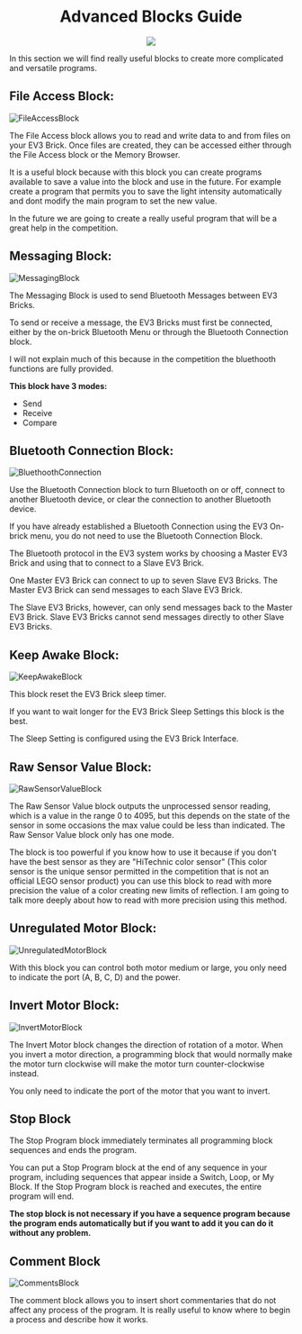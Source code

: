 <h1 align="center"> Advanced Blocks Guide </h1>

<p align="center">
  <img src="https://user-images.githubusercontent.com/101992463/209285476-136d465e-1b6d-44ed-875f-ea782d7cc516.PNG">
</p>

In this section we will find really useful blocks to create more complicated and versatile programs. 

<h2>File Access Block:</h2>

![FileAccessBlock](https://user-images.githubusercontent.com/101992463/209289636-2ca7f412-f733-4a68-808b-55492ea8914d.PNG)

The File Access block allows you to read and write data to and from files on your EV3 Brick. Once files are created, they can be accessed either through the File Access block or the Memory Browser.

It is a useful block because with this block you can create programs available to save a value into the block and use in the future. For example create a program that permits you to save the light intensity automatically and dont modify the main program to set the new value. 

In the future we are going to create a really useful program that will be a great help in the competition.

<h2>Messaging Block:</h2>

![MessagingBlock](https://user-images.githubusercontent.com/101992463/209291707-aad17941-4e34-4da6-8a26-057bf5e389db.PNG)

The Messaging Block is used to send Bluetooth Messages between EV3 Bricks.

To send or receive a message, the EV3 Bricks must first be connected, either by the on-brick Bluetooth Menu or through the Bluetooth Connection block.

I will not explain much of this because in the competition the bluethooth functions are fully provided.

**This block have 3 modes:**

- Send
- Receive
- Compare

<h2>Bluetooth Connection Block:</h2>

![BluethoothConnection](https://user-images.githubusercontent.com/101992463/209292464-68ceb325-4e5c-445c-86bd-bcf43512de6e.PNG)

Use the Bluetooth Connection block to turn Bluetooth on or off, connect to another Bluetooth device, or clear the connection to another Bluetooth device.

If you have already established a Bluetooth Connection using the EV3 On-brick menu, you do not need to use the Bluetooth Connection Block.

The Bluetooth protocol in the EV3 system works by choosing a Master EV3 Brick and using that to connect to a Slave EV3 Brick.

One Master EV3 Brick can connect to up to seven Slave EV3 Bricks. The Master EV3 Brick can send messages to each Slave EV3 Brick.

The Slave EV3 Bricks, however, can only send messages back to the Master EV3 Brick. Slave EV3 Bricks cannot send messages directly to other Slave EV3 Bricks.


<h2>Keep Awake Block:</h2>

![KeepAwakeBlock](https://user-images.githubusercontent.com/101992463/209293016-2f9de1a1-ae2b-4ae7-9c28-b50ed3ad4f62.PNG)

This block reset the EV3 Brick sleep timer.

If you want to wait longer for the EV3 Brick Sleep Settings this block is the best.   

The Sleep Setting is configured using the EV3 Brick Interface.

<h2>Raw Sensor Value Block:</h2>

![RawSensorValueBlock](https://user-images.githubusercontent.com/101992463/209293795-7fa2afb0-389c-4849-8ce1-9b1717b8f84d.PNG)

The Raw Sensor Value block outputs the unprocessed sensor reading, which is a value in the range 0 to 4095, but this depends on the state of the sensor in some occasions the max value could be less than indicated. The Raw Sensor Value block only has one mode.

The block is too powerful if you know how to use it because if you don't have the best sensor as they are "HiTechnic color sensor" (This color sensor is the unique sensor permitted in the competition that is not an official LEGO sensor product) you can use this block to read with more precision the value of a color creating new limits of reflection. I am going to talk more deeply about how to read with more precision using this method. 

<h2>Unregulated Motor Block:</h2>

![UnregulatedMotorBlock](https://user-images.githubusercontent.com/101992463/209299310-443eb515-d218-4510-9125-3db9d0b3cd8c.PNG)

With this block you can control both motor medium or large, you only need to indicate the port (A, B, C, D) and the power. 

<h2>Invert Motor Block:</h2>

![InvertMotorBlock](https://user-images.githubusercontent.com/101992463/209299871-97b799e2-74ac-4f9e-92cc-741ece98929e.PNG)

The Invert Motor block changes the direction of rotation of a motor. When you invert a motor direction, a programming block that would normally make the motor turn clockwise will make the motor turn counter-clockwise instead.

You only need to indicate the port of the motor that you want to invert. 

<h2>Stop Block</h2>

The Stop Program block immediately terminates all programming block sequences and ends the program.

You can put a Stop Program block at the end of any sequence in your program, including sequences that appear inside a Switch, Loop, or My Block. If the Stop Program block is reached and executes, the entire program will end.

**The stop block is not necessary if you have a sequence program because the program ends automatically but if you want to add it you can do it without any problem.**

<h2>Comment Block</h2>

![CommentsBlock](https://user-images.githubusercontent.com/101992463/209300661-85f211b9-4360-4713-9d79-59b9b222b56b.PNG)

The comment block allows you to insert short commentaries that do not affect any process of the program. It is really useful to know where to begin a process and describe how it works.

